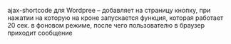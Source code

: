 ajax-shortcode для Wordpree – добавляет на страницу кнопку, при нажатии на которую на кроне запускается функция, которая работает 20 сек. в фоновом режиме, после чего пользователю в браузер приходит сообщение
